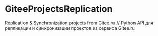 # GiteeProjectsReplication
Replication &amp; Synchronization projects from Gitee.ru // Python API для репликации и синхронизации проектов из сервиса Gitee.ru
